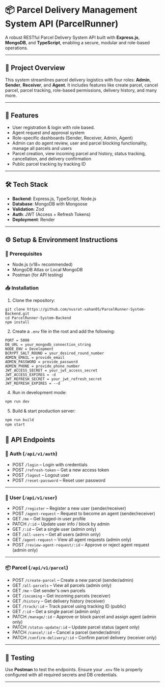 # 📦 Parcel Delivery Management System API (ParcelRunner)

A robust RESTful Parcel Delivery System API built with **Express.js**, **MongoDB**, and **TypeScript**, enabling a secure, modular and role-based operations.

---

## 📌 Project Overview

This system streamlines parcel delivery logistics with four roles: **Admin**, **Sender**, **Receiver**, and **Agent**. It includes features like create parcel, cancel parcel, parcel tracking, role-based permissions, delivery history, and many more.

---

## 🚀 Features

- User registration & login with role based.
- Agent request and approval system
- Role-specific dashboards (Sender, Receiver, Admin, Agent)
- Admin can do agent review, user and parcel blocking functionality, manage all parcels and users
- Parcel creation, view incoming parcel and history, status tracking, cancellation, and delivery confirmation
- Public parcel tracking by tracking ID

---

## 🛠 Tech Stack

- **Backend**: Express.js, TypeScript, Node.js
- **Database**: MongoDB with Mongoose
- **Validation**: Zod
- **Auth**: JWT (Access + Refresh Tokens)
- **Deployment**: Render

---

## ⚙️ Setup & Environment Instructions

### 🔧 Prerequisites

- Node.js (v18+ recommended)
- MongoDB Atlas or Local MongoDB
- Postman (for API testing)

### 📥 Installation

1. Clone the repository:
```
git clone https://github.com/nusrat-xahan05/ParcelRunner-System-Backend.git
cd ParcelRunner-System-Backend
npm install
```

2. Create a `.env` file in the root and add the following:

```env
PORT = 5000
DB_URL = your_mongodb_connection_string
NODE_ENV = Development
BCRYPT_SALT_ROUND = your_desired_round_number
ADMIN_EMAIL = provide_email
ADMIN_PASSWORD = provide_password
ADMIN_PHONE = provide_phone_number
JWT_ACCESS_SECRET = your_jwt_access_secret
JWT_ACCESS_EXPIRES = -d
JWT_REFRESH_SECRET = your_jwt_refresh_secret
JWT_REFRESH_EXPIRES = --d
```

4. Run in development mode:
```bash
npm run dev
```

5. Build & start production server:
```bash
npm run build
npm start
```

## 📮 API Endpoints

### 👤 Auth (`/api/v1/auth`)
- POST `/login` – Login with credentials
- POST `/refresh-token` – Get a new access token
- POST `/logout` – Logout user
- POST `/reset-password` – Reset user password

---

### 🙋 User (`/api/v1/user`)
- POST `/register` – Register a new user (sender/receiver)
- POST `/agent-request` – Request to become an agent (sender/receiver)
- GET `/me` – Get logged-in user profile
- PATCH `/:id` – Update user info / block by admin
- GET `/:id` – Get a single user (admin only)
- GET `/all-users` – Get all users (admin only)
- GET `/agent-request` – View all agent requests (admin only)
- POST `/review-agent-request/:id` – Approve or reject agent request (admin only)

---

### 📦 Parcel (`/api/v1/parcel`)
- POST `/create-parcel` – Create a new parcel (sender/admin)
- GET `/all-parcels` – View all parcels (admin only)
- GET `/me` – Get sender's own parcels
- GET `/incoming` – Get incoming parcels (receiver)
- GET `/history` – Get delivery history (receiver)
- GET `/track/:id` – Track parcel using tracking ID (public)
- GET `/:id` – Get a single parcel (admin only)
- PATCH `/manage/:id` – Approve or block parcel and assign agent (admin only)
- PATCH `/status-update/:id` – Update parcel status (agent only)
- PATCH `/cancel/:id` – Cancel a parcel (sender/admin)
- PATCH `/confirm-delivery/:id` – Confirm parcel delivery (receiver only)

---

## 🧪 Testing

Use **Postman** to test the endpoints. Ensure your `.env` file is properly configured with all required secrets and DB credentials.

---
